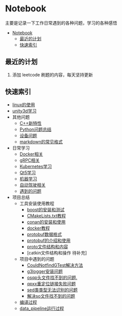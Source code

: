 # Notebook
主要是记录一下工作日常遇到的各种问题，学习的各种感悟  
- [Notebook](#notebook)
  - [最近的计划](#最近的计划)
  - [快速索引](#快速索引)

## 最近的计划
1. 添加 leetcode 刷题的内容，每天坚持更新

## 快速索引
+ [linux的使用](linux的使用/readme.md)  
+ [unity3d学习](unity3d学习/readme.md)
+ 其他问题
    + [C++新特性](其他问题/C++新特性/readme.md)
    + [Python问题总结](其他问题/Python问题总结/README.md)
    + [设备问题](其他问题/设备问题/README.md)
    + [markdown的常见格式](其他问题/markdown的常见格式.md)
+ 日常学习
    + [Docker相关](日常学习/Docker相关/dockerfile的编写.md)
    + [gRPC相关](日常学习/gRPC相关/README.md)
    + [Kubernetes学习](日常学习/Kubernetes学习/readme.md)
    + [Qt5学习](日常学习/Qt5学习/1-第一个Qt程序.md)
    + [机器学习](日常学习/机器学习/README.md)
    + [自动驾驶相关](日常学习/自动驾驶相关/README.md)
    + [遇到的问题](日常学习/遇到的问题/cuda安装时显示多个显卡驱动的问题.md)
+ 项目总结
    + 工具安装使用教程
        + [boost的安装和测试](./项目总结/工具安装使用教程/boost的安装和测试.md)
        + [CMakeLists.txt教程](./项目总结/工具安装使用教程/CMakeLists.txt教程.md)
        + [conan的安装和使用](./项目总结/工具安装使用教程/conan的安装和使用.md)
        + [docker教程](./项目总结/工具安装使用教程/docker教程.md)
        + [protobuf数据格式](./项目总结/工具安装使用教程/protobuf数据格式.md)
        + [protobuf的介绍和使用](./项目总结/工具安装使用教程/protobuf的介绍和使用.md)
        + [proto文件结构和内容](./项目总结/工具安装使用教程/proto文件结构和内容.md)
        + [catkin文件结构和操作 待补充]
    + 项目中遇到的问题  
        + [CouldNotfindGTest解决方法](./项目总结/项目中遇到的问题/Could%20NOT%20find%20GTest%20解决方法.md)
        + [g3logger安装问题](./项目总结/项目中遇到的问题/g3logger安装问题.md)
        + [osqp头文件找不到的问题.](./项目总结/项目中遇到的问题/osqp头文件找不到的问题.md)
        + [qpxx重定位链接失败问题](./项目总结/项目中遇到的问题/qpxx重定位链接失败问题.md)
        + [sed类类型无法识别的问题](./项目总结/项目中遇到的问题/sed类类型无法识别的问题.md)
        + [解决so文件找不到的问题](./项目总结/项目中遇到的问题/解决so文件找不到的问题.md)
    + [编译过程](./项目总结/编译过程.md)
    + [data_pipeline运行过程](./项目总结/date_pipeline运行过程.md)
